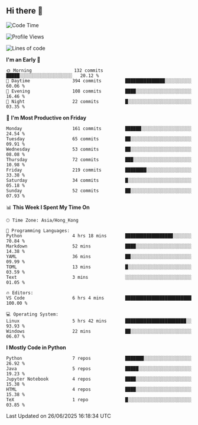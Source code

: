 ## Hi there 👋

<!--
**gessiegulugulu/gessiegulugulu** is a ✨ _special_ ✨ repository because its `README.md` (this file) appears on your GitHub profile.

Here are some ideas to get you started:

- 🔭 I’m currently working on ...
- 🌱 I’m currently learning ...
- 👯 I’m looking to collaborate on ...
- 🤔 I’m looking for help with ...
- 💬 Ask me about ...
- 📫 How to reach me: ...
- 😄 Pronouns: ...
- ⚡ Fun fact: ...
-->

<!--START_SECTION:waka-->
![Code Time](http://img.shields.io/badge/Code%20Time-481%20hrs%2044%20mins-blue)

![Profile Views](http://img.shields.io/badge/Profile%20Views-0-blue)

![Lines of code](https://img.shields.io/badge/From%20Hello%20World%20I%27ve%20Written-3.6%20million%20lines%20of%20code-blue)

**I'm an Early 🐤** 

```text
🌞 Morning                132 commits         █████░░░░░░░░░░░░░░░░░░░░   20.12 % 
🌆 Daytime                394 commits         ███████████████░░░░░░░░░░   60.06 % 
🌃 Evening                108 commits         ████░░░░░░░░░░░░░░░░░░░░░   16.46 % 
🌙 Night                  22 commits          █░░░░░░░░░░░░░░░░░░░░░░░░   03.35 % 
```
📅 **I'm Most Productive on Friday** 

```text
Monday                   161 commits         ██████░░░░░░░░░░░░░░░░░░░   24.54 % 
Tuesday                  65 commits          ██░░░░░░░░░░░░░░░░░░░░░░░   09.91 % 
Wednesday                53 commits          ██░░░░░░░░░░░░░░░░░░░░░░░   08.08 % 
Thursday                 72 commits          ███░░░░░░░░░░░░░░░░░░░░░░   10.98 % 
Friday                   219 commits         ████████░░░░░░░░░░░░░░░░░   33.38 % 
Saturday                 34 commits          █░░░░░░░░░░░░░░░░░░░░░░░░   05.18 % 
Sunday                   52 commits          ██░░░░░░░░░░░░░░░░░░░░░░░   07.93 % 
```


📊 **This Week I Spent My Time On** 

```text
🕑︎ Time Zone: Asia/Hong_Kong

💬 Programming Languages: 
Python                   4 hrs 18 mins       ██████████████████░░░░░░░   70.84 % 
Markdown                 52 mins             ████░░░░░░░░░░░░░░░░░░░░░   14.38 % 
YAML                     36 mins             ██░░░░░░░░░░░░░░░░░░░░░░░   09.99 % 
TOML                     13 mins             █░░░░░░░░░░░░░░░░░░░░░░░░   03.59 % 
Text                     3 mins              ░░░░░░░░░░░░░░░░░░░░░░░░░   01.05 % 

🔥 Editors: 
VS Code                  6 hrs 4 mins        █████████████████████████   100.00 % 

💻 Operating System: 
Linux                    5 hrs 42 mins       ███████████████████████░░   93.93 % 
Windows                  22 mins             ██░░░░░░░░░░░░░░░░░░░░░░░   06.07 % 
```

**I Mostly Code in Python** 

```text
Python                   7 repos             ███████░░░░░░░░░░░░░░░░░░   26.92 % 
Java                     5 repos             █████░░░░░░░░░░░░░░░░░░░░   19.23 % 
Jupyter Notebook         4 repos             ████░░░░░░░░░░░░░░░░░░░░░   15.38 % 
HTML                     4 repos             ████░░░░░░░░░░░░░░░░░░░░░   15.38 % 
TeX                      1 repo              █░░░░░░░░░░░░░░░░░░░░░░░░   03.85 % 
```




 Last Updated on 26/06/2025 16:18:34 UTC
<!--END_SECTION:waka-->
